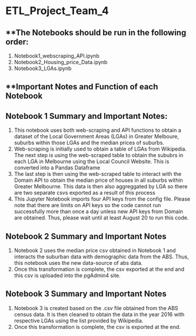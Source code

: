 # ETL_Project_Team_4

## **The Notebooks should be run in the following order:
1. Notebook1_webscraping_API.ipynb
2. Notebook2_Housing_price_Data.ipynb
3. Notebook3_LGAs.ipynb

## **Important Notes and Function of each Notebook
## Notebook 1 Summary and Important Notes:
1. This notebook uses both web-scraping and API functions to obtain a dataset of the Local Government Areas (LGAs) in Greater Melboure, suburbs within those LGAs and the median prices of suburbs. 
2. Web-scraping is initially used to obtain a table of LGAs from Wikipedia. The next step is using the web-scraped table to obtain the sububrs in each LGA in Melbourne using the Local Council Website. This is converted into a Pandas Dataframe
3. The last step is then using the web-scraped table to interact with the Domain API to obtain the median price of houses in all suburbs within Greater Melbourne. This data is then also aggreggated by LGA so there are two separate csvs exported as a result of this process
4. This Jupyter Notebook imports four API keys from the config file. Please note that there are limits on API keys so the code cannot run successfully more than once a day unless new API keys from Domain are obtained.  Thus, please wait until at least August 20 to run this code. 

## Notebook 2 Summary and Important Notes 
1. Notebook 2 uses the median price csv obtained in Notebook 1 and interacts the suburban data with demographic data from the ABS. Thus, this notebook uses the new data-source of abs data. 
2. Once this transformation is complete, the csv exported at the end and this csv is uploaded into the pgAdmin4 site. 

## Notebook 3 Summary and Important Notes 
1. Notebook 3 is created based on the .csv file obtained from the ABS census data. It is then cleaned to obtain the data in the year 2016 with respective LGAs using the list provided by Wikipedia. 
2. Once this transformation is complete, the csv is exported at the end. 
